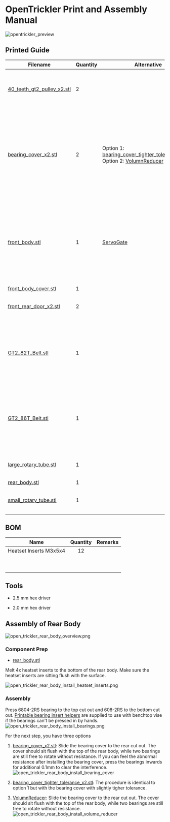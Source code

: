 # OpenTrickler Print and Assembly Manual

![opentrickler_preview](resources/open_trickler_preview.png)

## Printed Guide

| Filename                                                 | Quantity | Alternative                                                                                                                                              | Remarks                                                                                                                                                                   |
| -------------------------------------------------------- | -------- | -------------------------------------------------------------------------------------------------------------------------------------------------------- | ------------------------------------------------------------------------------------------------------------------------------------------------------------------------- |
| [40_teeth_gt2_pulley_x2.stl](40_teeth_gt2_pulley_x2.stl) | 2        |                                                                                                                                                          | Can be substituted with aftermarket metal 40T pulley.                                                                                                                     |
| [bearing_cover_x2.stl](bearing_cover_x2.stl)             | 2        | Option 1: [bearing_cover_tighter_tolerance_x2.stl](Optional/bearing_cover_tighter_tolerance_x2.stl)<br>Option 2: [VolumnReducer](Optional/VolumnReducer) | Option 1: 0.5mm tolerance for both trickler tube instead of 1mm. <br>Option 2: See description from the VolumReducer. Both will lock the bearings in the bearing pockets. |
| [front_body.stl](front_body.stl)                         | 1        | [ServoGate](Optional/ServoGate)                                                                                                                          | The optional servo gate allows the charge port to be shutted when the cup is removed. This enables powder to be pre-charged before the trickling process.                 |
| [front_body_cover.stl](front_body_cover.stl)             | 1        |                                                                                                                                                          |                                                                                                                                                                           |
| [front_rear_door_x2.stl](front_rear_door_x2.stl)         | 2        |                                                                                                                                                          | Recommended to print in translucent material.                                                                                                                             |
| [GT2_82T_Belt.stl](GT2_82T_Belt.stl)                     | 1        |                                                                                                                                                          | Can be substituted with aftermarket 83T (166 mm) GT2 belt. This part has to be printed in TPU or any flexible material.                                                   |
| [GT2_86T_Belt.stl](GT2_86T_Belt.stl)                     | 1        |                                                                                                                                                          | Can be substituted with aftermarket 87T (174 mm) GT2 belt. This part has to be printed in TPU or any flexible material.                                                   |
| [large_rotary_tube.stl](large_rotary_tube.stl)           | 1        |                                                                                                                                                          | Recommended to print with random Z seam position.                                                                                                                         |
| [rear_body.stl](rear_body.stl)                           | 1        |                                                                                                                                                          |                                                                                                                                                                           |
| [small_rotary_tube.stl](small_rotary_tube.stl)           | 1        |                                                                                                                                                          | Recommended to print with random Z seam position.                                                                                                                         |

## BOM

| **Name**               | **Quantity** | **Remarks** |
| ---------------------- |:------------:|:-----------:|
| Heatset Inserts M3x5x4 | 12           |             |
|                        |              |             |
|                        |              |             |
|                        |              |             |
|                        |              |             |
|                        |              |             |
|                        |              |             |
|                        |              |             |
|                        |              |             |
|                        |              |             |

## Tools

* 2.5 mm hex driver

* 2.0 mm hex driver

## Assembly of Rear Body

![open_trickler_rear_body_overview.png](resources/open_trickler_rear_body_overview.png)

### Component Prep

* [rear_body.stl](rear_body.stl)

Melt 4x heatset inserts to the bottom of the rear body. Make sure the heatset inserts are sitting flush with the surface.

![open_trickler_rear_body_install_heatset_inserts.png](resources/open_trickler_rear_body_install_heatset_inserts.png)

### Assembly

Press 6804-2RS bearing to the top cut out and 608-2RS to the bottom cut out. [Printable bearing insert helpers](Tools) are supplied to use with benchtop vise if the bearings can't be pressed in by hands. 
![open_trickler_rear_body_install_bearings.png](Resources/open_trickler_rear_body_install_bearings.png)

For the next step, you have three options

1. [bearing_cover_x2.stl](bearing_cover_x2.stl): Slide the bearing cover to the rear cut out. The cover should sit flush with the top of the rear body, while two bearings are still free to rotate without resistance.
   If you can feel the abnormal resistance after installing the bearing cover, press the bearings inwards for additional 0.1mm to clear the interference.
   ![open_trickler_rear_body_install_bearing_cover](Resources/open_trickler_rear_body_install_bearing_cover.png)

2. [bearing_cover_tighter_tolerance_x2.stl](Optional/bearing_cover_tighter_tolerance_x2.stl): The procedure is identical to option 1 but with the bearing cover with slightly tigher tolerance. 

3. [VolumnReducer](Optional/VolumnReducer): Slide the bearing cover to the rear cut out. The cover should sit flush with the top of the rear body, while two bearings are still free to rotate without resistance.
   ![open_trickler_rear_body_install_volume_reducer](Resources/open_trickler_rear_body_install_volume_reducer.png)
